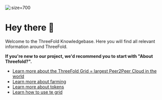 <!-- ![](img/decentralization.jpg) -->
![](img/home_threefold_new_.png ':size=700')

# Hey there 👋

Welcome to the ThreeFold Knowledgebase. Here you will find all relevant information around ThreeFold.

**If you're new to our project, we'd recommend you to start with "About Threefold?".**


- [Learn more about the ThreeFold Grid = largest Peer2Peer Cloud in the world](grid_home)
- [Learn more about farming](farming_home)
- [Learn more about tokens](tokens_home)
- [Learn how to use te grid](cloud_home)

<!-- 

## More Online Resources

For additional information, please refer to our **official channels**:

- **[Our main website](https://threefold.io)**: Helps you navigate throughout the ThreeFold universe based on your interest(s) in the project.
    - **[Be The Internet](https://farming.threefold.io)**: Join the Internet economy by hosting a server at your home or office.
    - **[Alliance for a Conscious Internet](https://consciousinternet.org)**: A collective ecosystem of planet and human centric projects.
    - **[ThreeFold Marketplace](https://marketplace.threefold.io)**: Empower your community with peer-to-peer applications and tools.
    - **[Your P2P Cloud](https://cloud.threefold.io)**: Build secure software, applications, and open Internet services.
    - **[The Antidote to the Cyber Pandemic](https://threefold.tech)**: Dig deeper into the technology behind the TF Grid.
    - **[Digital Twin](https://mydigitaltwin.io)**: Own your data. The next-level end user experience that will change everything!
- **[ThreeFold News Telegram Channel](https://t.me/threefoldnews)**: Stay updated on what is our most recent announcements and updates.
- **[The ThreeFold Forum](https://forum.threefold.io)**: The perfect place for you to share, connect, & ask questions.

We're also active **on social media**:

- **[Twitter](https://twitter.com/threefold_io)**
- **[LinkedIn](https://linkedin.com/company/threefold-foundation/)**
- **[Facebook](https://facebook.com/threefold.io)**
- **[YouTube](https://youtube.com/c/ThreeFoldFoundation)**

*We're planning to move away from social media platforms in the future, once we have our own decentralized alternatives on our grid, in order to align with our [manifesto](https://library.threefold.me/threefold_decentralization_manifesto_v_2_0_1.pdf). Be sure to join our [ThreeFold News Channel](https://t.me/threefoldnews) for important updates.* -->